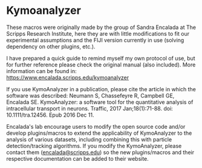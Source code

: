 # Kymoanalyzer
These macros were originally made by the group of Sandra Encalada at The Scripps Research Institute, here they are with little modifications to fit our experimental assumptions and the FIJI version currently in use (solving dependency on other plugins, etc.).

I have prepared a quick guide to remind myself my own protocol of use, but for further reference please check the original manual (also included). More information can be found in: https://www.encalada.scripps.edu/kymoanalyzer 

If you use KymoAnalyzer in a publication, please cite the article in which the software was described:
Neumann S, Chassefeyre R, Campbell GE, Encalada SE. KymoAnalyzer: a software tool for the quantitative analysis of intracellular transport in neurons. Traffic, 2017 Jan;18(1):71-88. doi: 10.1111/tra.12456. Epub 2016 Dec 11.

Encalada's lab encourage users to modify the open source code and/or develop plugins/macros to extend the applicability of KymoAnalyzer to the analysis of various datasets, including combining this with particle detection/tracking algorithms. If you modify the KymoAnalyzer, please contact them (encalada@scripps.edu) so the new plugins/macros and their respective documentation can be added to their website.

